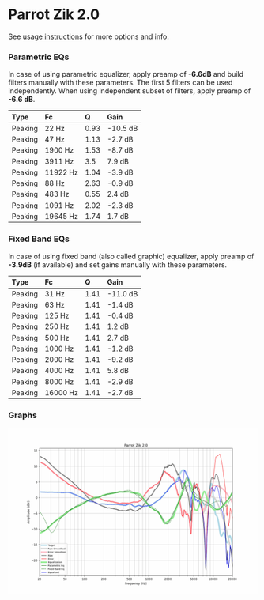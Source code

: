 # Parrot Zik 2.0
See [usage instructions](https://github.com/jaakkopasanen/AutoEq#usage) for more options and info.

### Parametric EQs
In case of using parametric equalizer, apply preamp of **-6.6dB** and build filters manually
with these parameters. The first 5 filters can be used independently.
When using independent subset of filters, apply preamp of **-6.6 dB**.

| Type    | Fc       |    Q | Gain     |
|:--------|:---------|:-----|:---------|
| Peaking | 22 Hz    | 0.93 | -10.5 dB |
| Peaking | 47 Hz    | 1.13 | -2.7 dB  |
| Peaking | 1900 Hz  | 1.53 | -8.7 dB  |
| Peaking | 3911 Hz  | 3.5  | 7.9 dB   |
| Peaking | 11922 Hz | 1.04 | -3.9 dB  |
| Peaking | 88 Hz    | 2.63 | -0.9 dB  |
| Peaking | 483 Hz   | 0.55 | 2.4 dB   |
| Peaking | 1091 Hz  | 2.02 | -2.3 dB  |
| Peaking | 19645 Hz | 1.74 | 1.7 dB   |

### Fixed Band EQs
In case of using fixed band (also called graphic) equalizer, apply preamp of **-3.9dB**
(if available) and set gains manually with these parameters.

| Type    | Fc       |    Q | Gain     |
|:--------|:---------|:-----|:---------|
| Peaking | 31 Hz    | 1.41 | -11.0 dB |
| Peaking | 63 Hz    | 1.41 | -1.4 dB  |
| Peaking | 125 Hz   | 1.41 | -0.4 dB  |
| Peaking | 250 Hz   | 1.41 | 1.2 dB   |
| Peaking | 500 Hz   | 1.41 | 2.7 dB   |
| Peaking | 1000 Hz  | 1.41 | -1.2 dB  |
| Peaking | 2000 Hz  | 1.41 | -9.2 dB  |
| Peaking | 4000 Hz  | 1.41 | 5.8 dB   |
| Peaking | 8000 Hz  | 1.41 | -2.9 dB  |
| Peaking | 16000 Hz | 1.41 | -2.7 dB  |

### Graphs
![](./Parrot%20Zik%202.0.png)